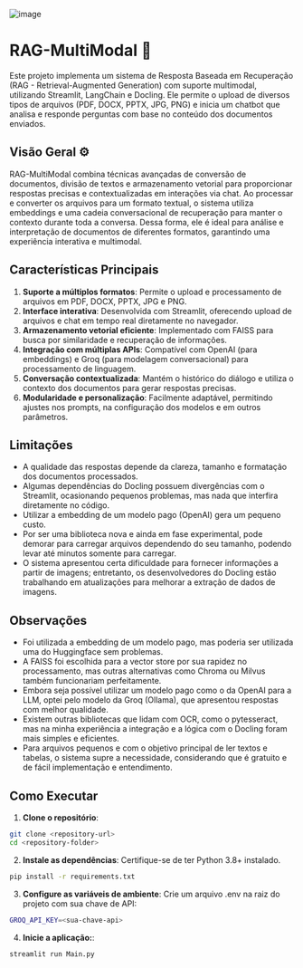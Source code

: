 ![image](https://github.com/user-attachments/assets/9128bc49-4610-442c-805f-f8b35b59add9)

# RAG-MultiModal 🤖

Este projeto implementa um sistema de Resposta Baseada em Recuperação (RAG - Retrieval-Augmented Generation) com suporte multimodal, utilizando Streamlit, LangChain e Docling. Ele permite o upload de diversos tipos de arquivos (PDF, DOCX, PPTX, JPG, PNG) e inicia um chatbot que analisa e responde perguntas com base no conteúdo dos documentos enviados. 

## Visão Geral ⚙️

RAG-MultiModal combina técnicas avançadas de conversão de documentos, divisão de textos e armazenamento vetorial para proporcionar respostas precisas e contextualizadas em interações via chat. Ao processar e converter os arquivos para um formato textual, o sistema utiliza embeddings e uma cadeia conversacional de recuperação para manter o contexto durante toda a conversa. Dessa forma, ele é ideal para análise e interpretação de documentos de diferentes formatos, garantindo uma experiência interativa e multimodal.

## Características Principais

1. **Suporte a múltiplos formatos**: Permite o upload e processamento de arquivos em PDF, DOCX, PPTX, JPG e PNG.
2. **Interface interativa**: Desenvolvida com Streamlit, oferecendo upload de arquivos e chat em tempo real diretamente no navegador.
3. **Armazenamento vetorial eficiente**: Implementado com FAISS para busca por similaridade e recuperação de informações.
4. **Integração com múltiplas APIs**: Compatível com OpenAI (para embeddings) e Groq (para modelagem conversacional) para processamento de linguagem.
5. **Conversação contextualizada**: Mantém o histórico do diálogo e utiliza o contexto dos documentos para gerar respostas precisas.
6. **Modularidade e personalização**: Facilmente adaptável, permitindo ajustes nos prompts, na configuração dos modelos e em outros parâmetros.

## Limitações

- A qualidade das respostas depende da clareza, tamanho e formatação dos documentos processados.
- Algumas dependências do Docling possuem divergências com o Streamlit, ocasionando pequenos problemas, mas nada que interfira diretamente no código.
- Utilizar a embedding de um modelo pago (OpenAI) gera um pequeno custo.
- Por ser uma biblioteca nova e ainda em fase experimental, pode demorar para carregar arquivos dependendo do seu tamanho, podendo levar até minutos somente para carregar.
- O sistema apresentou certa dificuldade para fornecer informações a partir de imagens; entretanto, os desenvolvedores do Docling estão trabalhando em atualizações para melhorar a extração de dados de imagens.

## Observações

- Foi utilizada a embedding de um modelo pago, mas poderia ser utilizada uma do Huggingface sem problemas.
- A FAISS foi escolhida para a vector store por sua rapidez no processamento, mas outras alternativas como Chroma ou Milvus também funcionariam perfeitamente.
- Embora seja possível utilizar um modelo pago como o da OpenAI para a LLM, optei pelo modelo da Groq (Ollama), que apresentou respostas com melhor qualidade.
- Existem outras bibliotecas que lidam com OCR, como o pytesseract, mas na minha experiência a integração e a lógica com o Docling foram mais simples e eficientes.
- Para arquivos pequenos e com o objetivo principal de ler textos e tabelas, o sistema supre a necessidade, considerando que é gratuito e de fácil implementação e entendimento.

## Como Executar

1. **Clone o repositório**:
```bash
git clone <repository-url>
cd <repository-folder>
```

2. **Instale as dependências**: Certifique-se de ter Python 3.8+ instalado.
```bash
pip install -r requirements.txt
```

3. **Configure as variáveis de ambiente**: Crie um arquivo .env na raiz do projeto com sua chave de API:
```bash
GROQ_API_KEY=<sua-chave-api>
```

4. **Inicie a aplicação:**:
```bash
streamlit run Main.py
```

